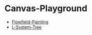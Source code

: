 # Canvas-Playground

- [Flowfield-Painting](https://canvas-playground.crashleague.net/flowfield-painting/)
- [L-System-Tree](https://canvas-playground.crashleague.net/l-system-tree/)